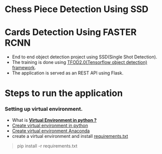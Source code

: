 # Chess Piece Detection Using SSD

# Cards Detection Using FASTER RCNN

- End to end object detection project using SSD(Single Shot Detection).
- The training is done using [TFOD2.0(Tensorflow object detection) framework](https://tensorflow-object-detection-api-tutorial.readthedocs.io/en/latest/).
- The application is served as an REST API using Flask.


# Steps to run the application 

### Setting up  virtual environment.

- What is [**Virtual Environment in python ?**](https://www.geeksforgeeks.org/python-virtual-environment/)
- [Create virtual environment in python](https://www.geeksforgeeks.org/creating-python-virtual-environment-windows-linux/)
- [Create virtual environment Anaconda](https://www.geeksforgeeks.org/set-up-virtual-environment-for-python-using-anaconda/)
- create a virtual environment and install [requirements.txt](https://github.com/R-aryan/Chess_Piece_Detection_Using_SSD/blob/main/requirements.txt)

> pip install -r requirements.txt
 
